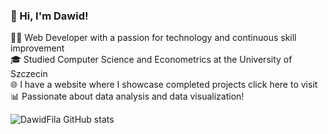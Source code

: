 ### 👋 Hi, I'm Dawid!

👩‍💻 Web Developer with a passion for technology and continuous skill improvement  
🎓 Studied Computer Science and Econometrics at the University of Szczecin  
🌐 I have a website where I showcase completed projects <a href="https://dawidfila.com/" style="text-decoration: none;" target="_blank">click here to visit</a> </br>
📊 Passionate about data analysis and data visualization!

<!--- ![DawidFila GitHub stats](https://github-readme-stats.vercel.app/api?username=DawidFila&show_icons=true&theme=radical) -->

![DawidFila GitHub stats](https://github-readme-stats.vercel.app/api?username=dawidfila&show_icons=true)
